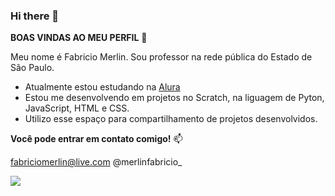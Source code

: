 ### Hi there 👋

**BOAS VINDAS AO MEU PERFIL** 💙

Meu nome é Fabricio Merlin.
Sou professor na rede pública do Estado de São Paulo.

- Atualmente estou estudando na [Alura](https://www.alura.com.br)
- Estou me desenvolvendo em projetos no Scratch, na liguagem de Pyton, JavaScript, HTML e CSS.
- Utilizo esse espaço para compartilhamento de projetos desenvolvidos.

**Você pode entrar em contato comigo!** 📫

fabriciomerlin@live.com 
@merlinfabricio_

![](https://media1.tenor.com/m/AkILqGsdIFoAAAAC/pokemon-ash.gif)
